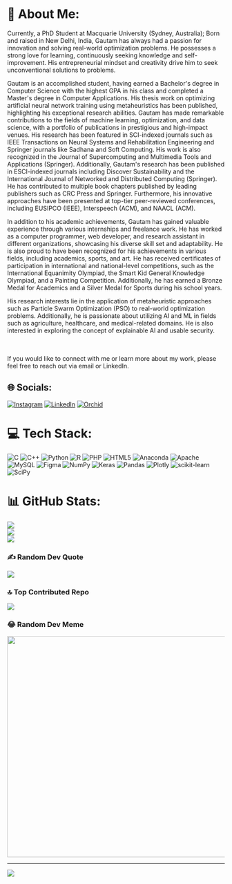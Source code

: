 # 💫 About Me:
Currently, a PhD Student at Macquarie University (Sydney, Australia); Born and raised in New Delhi, India, Gautam has always had a passion for innovation and solving real-world optimization problems. He possesses a strong love for learning, continuously seeking knowledge and self-improvement. His entrepreneurial mindset and creativity drive him to seek unconventional solutions to problems.

Gautam is an accomplished student, having earned a Bachelor's degree in Computer Science with the highest GPA in his class and completed a Master's degree in Computer Applications. His thesis work on optimizing artificial neural network training using metaheuristics has been published, highlighting his exceptional research abilities. Gautam has made remarkable contributions to the fields of machine learning, optimization, and data science, with a portfolio of publications in prestigious and high-impact venues. His research has been featured in SCI-indexed journals such as IEEE Transactions on Neural Systems and Rehabilitation Engineering and Springer journals like Sadhana and Soft Computing. His work is also recognized in the Journal of Supercomputing and Multimedia Tools and Applications (Springer). Additionally, Gautam's research has been published in ESCI-indexed journals including Discover Sustainability and the International Journal of Networked and Distributed Computing (Springer). He has contributed to multiple book chapters published by leading publishers such as CRC Press and Springer. Furthermore, his innovative approaches have been presented at top-tier peer-reviewed conferences, including EUSIPCO (IEEE), Interspeech (ACM), and NAACL (ACM).

In addition to his academic achievements, Gautam has gained valuable experience through various internships and freelance work. He has worked as a computer programmer, web developer, and research assistant in different organizations, showcasing his diverse skill set and adaptability. He is also proud to have been recognized for his achievements in various fields, including academics, sports, and art. He has received certificates of participation in international and national-level competitions, such as the International Equanimity Olympiad, the Smart Kid General Knowledge Olympiad, and a Painting Competition. Additionally, he has earned a Bronze Medal for Academics and a Silver Medal for Sports during his school years.

His research interests lie in the application of metaheuristic approaches such as Particle Swarm Optimization (PSO) to real-world optimization problems. Additionally, he is passionate about utilizing AI and ML in fields such as agriculture, healthcare, and medical-related domains. He is also interested in exploring the concept of explainable AI and usable security.

<br><br>If you would like to connect with me or learn more about my work, please feel free to reach out via email or LinkedIn.


## 🌐 Socials:
[![Instagram](https://img.shields.io/badge/Instagram-%23E4405F.svg?logo=Instagram&logoColor=white)](https://instagram.com/gskgautam) [![LinkedIn](https://img.shields.io/badge/LinkedIn-%230077B5.svg?logo=linkedin&logoColor=white)](https://linkedin.com/in/gautam-kashyap-48021b159/) [![Orchid](https://img.shields.io/badge/Orchid-iD-green)](https://orcid.org/0000-0003-2140-9617)

# 💻 Tech Stack:
![C](https://img.shields.io/badge/c-%2300599C.svg?style=for-the-badge&logo=c&logoColor=white) ![C++](https://img.shields.io/badge/c++-%2300599C.svg?style=for-the-badge&logo=c%2B%2B&logoColor=white) ![Python](https://img.shields.io/badge/python-3670A0?style=for-the-badge&logo=python&logoColor=ffdd54) ![R](https://img.shields.io/badge/r-%23276DC3.svg?style=for-the-badge&logo=r&logoColor=white) ![PHP](https://img.shields.io/badge/php-%23777BB4.svg?style=for-the-badge&logo=php&logoColor=white) ![HTML5](https://img.shields.io/badge/html5-%23E34F26.svg?style=for-the-badge&logo=html5&logoColor=white) ![Anaconda](https://img.shields.io/badge/Anaconda-%2344A833.svg?style=for-the-badge&logo=anaconda&logoColor=white) ![Apache](https://img.shields.io/badge/apache-%23D42029.svg?style=for-the-badge&logo=apache&logoColor=white) ![MySQL](https://img.shields.io/badge/mysql-%2300f.svg?style=for-the-badge&logo=mysql&logoColor=white) 	![Figma](https://img.shields.io/badge/figma-%23F24E1E.svg?style=for-the-badge&logo=figma&logoColor=white) ![NumPy](https://img.shields.io/badge/numpy-%23013243.svg?style=for-the-badge&logo=numpy&logoColor=white) ![Keras](https://img.shields.io/badge/Keras-%23D00000.svg?style=for-the-badge&logo=Keras&logoColor=white) ![Pandas](https://img.shields.io/badge/pandas-%23150458.svg?style=for-the-badge&logo=pandas&logoColor=white) ![Plotly](https://img.shields.io/badge/Plotly-%233F4F75.svg?style=for-the-badge&logo=plotly&logoColor=white) ![scikit-learn](https://img.shields.io/badge/scikit--learn-%23F7931E.svg?style=for-the-badge&logo=scikit-learn&logoColor=white) ![SciPy](https://img.shields.io/badge/SciPy-%230C55A5.svg?style=for-the-badge&logo=scipy&logoColor=%white)
# 📊 GitHub Stats:
![](https://github-readme-stats.vercel.app/api?username=gskgautam&theme=default&hide_border=true&include_all_commits=true&count_private=false)<br/>
![](https://github-readme-streak-stats.herokuapp.com/?user=gskgautam&theme=default&hide_border=true)<br/>
![](https://github-readme-stats.vercel.app/api/top-langs/?username=gskgautam&theme=default&hide_border=true&include_all_commits=true&count_private=false&layout=compact)

### ✍️ Random Dev Quote
![](https://quotes-github-readme.vercel.app/api?type=horizontal&theme=gruvbox)

### 🔝 Top Contributed Repo
![](https://github-contributor-stats.vercel.app/api?username=gskgautam&limit=5&theme=flat&combine_all_yearly_contributions=true)

### 😂 Random Dev Meme
<img src="https://rm.up.railway.app/" width="512px"/>

---
[![](https://visitcount.itsvg.in/api?id=gskgautam&icon=0&color=2)](https://visitcount.itsvg.in)

<!-- Proudly created with GPRM ( https://gprm.itsvg.in ) -->
